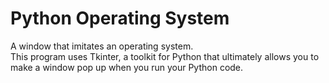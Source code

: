 ﻿# Python Operating System
A window that imitates an operating system.
<br>
This program uses Tkinter, a toolkit for Python that ultimately allows you to make a window pop up when you run your Python code.
